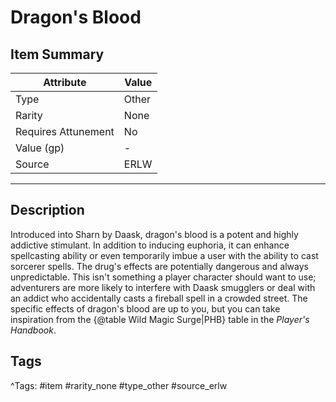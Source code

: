 # Dragon's Blood

## Item Summary

| Attribute            | Value                        |
|----------------------|------------------------------|
| Type                 | Other |
| Rarity               | None             |
| Requires Attunement  | No                |
| Value (gp)           | -    |
| Source               | ERLW |

---

## Description

Introduced into Sharn by Daask, dragon's blood is a potent and highly addictive stimulant. In addition to inducing euphoria, it can enhance spellcasting ability or even temporarily imbue a user with the ability to cast sorcerer spells. The drug's effects are potentially dangerous and always unpredictable. This isn't something a player character should want to use; adventurers are more likely to interfere with Daask smugglers or deal with an addict who accidentally casts a fireball spell in a crowded street. The specific effects of dragon's blood are up to you, but you can take inspiration from the {@table Wild Magic Surge|PHB} table in the _Player's Handbook_.

## Tags

^Tags: #item #rarity_none #type_other #source_erlw